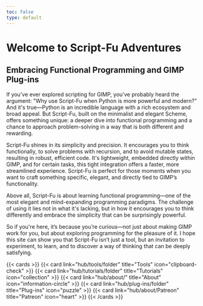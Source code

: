 ```yaml
---
toc: false
type: default
---
```


# Welcome to Script-Fu Adventures

## Embracing Functional Programming and GIMP Plug-ins

If you've ever explored scripting for GIMP, you've probably heard the argument: "Why use Script-Fu when Python is more powerful and modern?" And it's true—Python is an incredible language with a rich ecosystem and broad appeal. But Script-Fu, built on the minimalist and elegant Scheme, offers something unique: a deeper dive into functional programming and a chance to approach problem-solving in a way that is both different and rewarding.

Script-Fu shines in its simplicity and precision. It encourages you to think functionally, to solve problems with recursion, and to avoid mutable states, resulting in robust, efficient code. It's lightweight, embedded directly within GIMP, and for certain tasks, this tight integration offers a faster, more streamlined experience. Script-Fu is perfect for those moments when you want to craft something specific, elegant, and directly tied to GIMP’s functionality.

Above all, Script-Fu is about learning functional programming—one of the most elegant and mind-expanding programming paradigms. The challenge of using it lies not in what it's lacking, but in how it encourages you to think differently and embrace the simplicity that can be surprisingly powerful.

So if you're here, it’s because you’re curious—not just about making GIMP work for you, but about exploring programming for the pleasure of it. I hope this site can show you that Script-Fu isn’t just a tool, but an invitation to experiment, to learn, and to discover a way of thinking that can be deeply satisfying.



{{< cards >}}
  {{< card link="hub/tools/folder" title="Tools" icon="clipboard-check" >}}
  {{< card link="hub/tutorials/folder" title="Tutorials" icon="collection" >}}
  {{< card link="hub/about/" title="About" icon="information-circle" >}}
  {{< card link="hub/plug-ins/folder" title="Plug-ins" icon="puzzle" >}}
  {{< card link="hub/about/Patreon" title="Patreon" icon="heart" >}}
{{< /cards >}}
